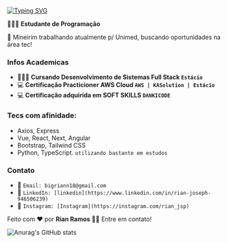 [![Typing SVG](https://readme-typing-svg.demolab.com?font=Fira+Code&weight=900&size=23&pause=1000&color=5D02F7&random=false&width=435&lines=Hello!+I+Am+Rian+Ramos)](https://git.io/typing-svg)

👨🏻‍💻 **Estudante de Programação**

🏢 Mineirim trabalhando atualmente p/ Unimed, buscando oportunidades na área tec!

### Infos Academicas
- 👨🏻‍🎓 **Cursando Desenvolvimento de Sistemas Full Stack `Estácio`**
- 💻 **Certificação Practicioner AWS Cloud `AWS | KASolution | Estácio`**
- 💻 **Certificação adquirida em SOFT SKILLS `DANKICODE`**

### Tecs com afinidade:
- Axios, Express
- Vue, React, Next, Angular
- Bootstrap, Tailwind CSS
- Python, TypeScript. `utilizando bastante em estudos`



### Contato
- 📧 `Email: bigriann18@gmail.com`
- 🔗 `LinkedIn: [linkedin](https://www.linkedin.com/in/rian-joseph-946506239)`
- 📸 `Instagram: [Instagram](https://instagram.com/rian_jsp)`

Feito com ❤️ por **Rian Ramos** 👋🏽 Entre em contato!

![Anurag's GitHub stats](https://github-readme-stats.vercel.app/api?username=rianjsp&show_icons=true)
